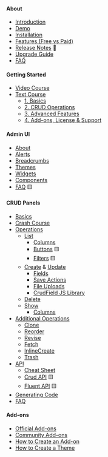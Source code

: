 #### About

- [Introduction](/docs/{{version}}/introduction)
- [Demo](/docs/{{version}}/demo)
- [Installation](/docs/{{version}}/installation)
- [Features (Free vs Paid)](/docs/{{version}}/features-free-vs-paid)
- [Release Notes](/docs/{{version}}/release-notes) 🚧
- [Upgrade Guide](/docs/{{version}}/upgrade-guide)
- [FAQ](/docs/{{version}}/faq)

#### Getting Started
- [Video Course](/docs/{{version}}/getting-started-videos)
- [Text Course](/docs/{{version}}/getting-started-basics)
    - [1. Basics](/docs/{{version}}/getting-started-basics)
    - [2. CRUD Operations](/docs/{{version}}/getting-started-crud-operations)
    - [3. Advanced Features](/docs/{{version}}/getting-started-advanced-features)
    - [4. Add-ons, License & Support](/docs/{{version}}/getting-started-license-and-support)

#### Admin UI

- [About](/docs/{{version}}/base-about)
- [Alerts](/docs/{{version}}/base-alerts)
- [Breadcrumbs](/docs/{{version}}/base-breadcrumbs)
- [Themes](/docs/{{version}}/base-themes)
- [Widgets](/docs/{{version}}/base-widgets)
- [Components](/docs/{{version}}/base-components)
- [FAQ](/docs/{{version}}/base-how-to) 🟨

#### CRUD Panels

- [Basics](/docs/{{version}}/crud-basics)
- [Crash Course](/docs/{{version}}/crud-tutorial)
- [Operations](/docs/{{version}}/crud-operations)
    + [List](/docs/{{version}}/crud-operation-list-entries)
        + [Columns](/docs/{{version}}/crud-columns)
        + [Buttons](/docs/{{version}}/crud-buttons) 🟨
        + [Filters](/docs/{{version}}/crud-filters) 🟨
    + [Create](/docs/{{version}}/crud-operation-create) & [Update](/docs/{{version}}/crud-operation-update)
        + [Fields](/docs/{{version}}/crud-fields)
        + [Save Actions](/docs/{{version}}/crud-save-actions)
        + [File Uploads](/docs/{{version}}/crud-uploaders)
        + [CrudField JS Library](/docs/{{version}}/crud-fields-javascript-api)
    + [Delete](/docs/{{version}}/crud-operation-delete)
    + [Show](/docs/{{version}}/crud-operation-show)
        + [Columns](/docs/{{version}}/crud-columns)
- [Additional Operations](/docs/{{version}}/crud-operations)
    + [Clone](/docs/{{version}}/crud-operation-clone)
    + [Reorder](/docs/{{version}}/crud-operation-reorder)
    + [Revise](/docs/{{version}}/crud-operation-revisions)
    + [Fetch](/docs/{{version}}/crud-operation-fetch)
    + [InlineCreate](/docs/{{version}}/crud-operation-inline-create)
    + [Trash](/docs/{{version}}/crud-operation-trash)
- [API](/docs/{{version}}/crud-cheat-sheet)
    + [Cheat Sheet](/docs/{{version}}/crud-cheat-sheet)
    + [Crud API](/docs/{{version}}/crud-api) 🟨
    + [Fluent API](/docs/{{version}}/crud-fluent-syntax) 🟨
- [Generating Code](/docs/{{version}}/generating-code)
- [FAQ](/docs/{{version}}/crud-how-to)

#### Add-ons

- [Official Add-ons](/docs/{{version}}/add-ons-official)
- [Community Add-ons](https://backpackforlaravel.com/addons)
- [How to Create an Add-on](/docs/{{version}}/add-ons-tutorial-using-the-addon-skeleton)
- [How to Create a Theme](/docs/{{version}}/add-ons-tutorial-how-to-create-a-theme)
